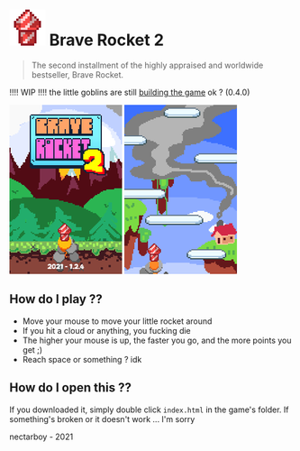 # <img src='https://github.com/nectarboy/brave-rocket/blob/main/src/assets/icon64.png?raw=true'> Brave Rocket 2
> The second installment of the highly appraised and worldwide bestseller, Brave Rocket.

!!!! WIP !!!! the little goblins are still [building the game](https://nectarboy.github.io/brave-rocket) ok ? (0.4.0)

![mmm](https://github.com/nectarboy/brave-rocket/blob/main/docs/title_screen.png?raw=true)
![yum](https://github.com/nectarboy/brave-rocket/blob/main/docs/islands.png?raw=true)

## How do I play ??
- Move your mouse to move your little rocket around
- If you hit a cloud or anything, you fucking die
- The higher your mouse is up, the faster you go, and the more points you get ;)
- Reach space or something ? idk

## How do I open this ??
If you downloaded it, simply double click `index.html` in the game's folder.
If something's broken or it doesn't work ... I'm sorry

nectarboy - 2021